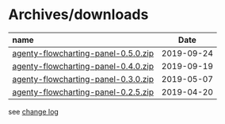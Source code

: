# Archives/downloads

| name | Date |
|:---|:----:|
|[agenty-flowcharting-panel-0.5.0.zip](archives/agenty-flowcharting-panel-0.5.0-SNAPSHOT.zip)|2019-09-24|
|[agenty-flowcharting-panel-0.4.0.zip](archives/agenty-flowcharting-panel-0.4.0.zip)|2019-09-19|
|[agenty-flowcharting-panel-0.3.0.zip](archives/agenty-flowcharting-panel-0.3.0.zip)|2019-05-07|
|[agenty-flowcharting-panel-0.2.5.zip](archives/agenty-flowcharting-panel-0.2.5.zip)|2019-04-20|
  
see [change log](./CHANGELOG.md)